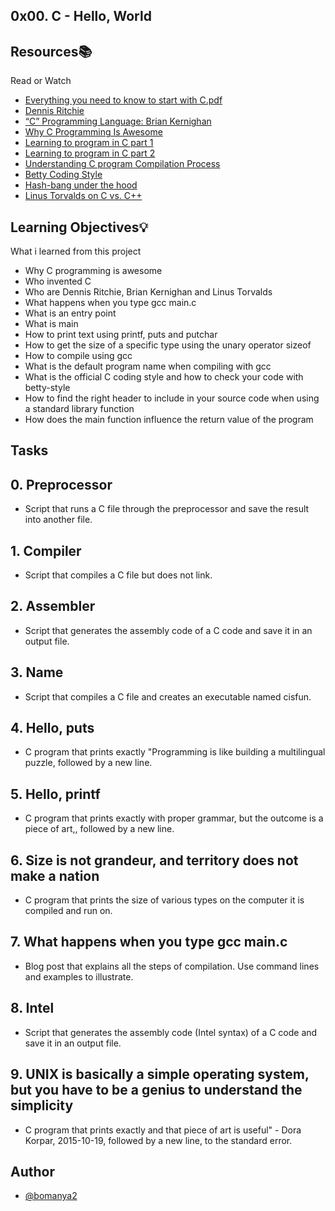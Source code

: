 
## 0x00. C - Hello, World





## Resources📚
   Read or Watch

 - [Everything you need to know to start with C.pdf](https://alx-intranet.hbtn.io/rltoken/PkAydT3D9u5pN3nPCAlNZQ)
 - [Dennis Ritchie](https://alx-intranet.hbtn.io/rltoken/YWFrRob_-Yo-_NQikMLI-g)
 - [“C” Programming Language: Brian Kernighan](https://alx-intranet.hbtn.io/rltoken/W4oygfMgAp5Hyc7o6QuSYQ)
 - [Why C Programming Is Awesome](https://alx-intranet.hbtn.io/rltoken/WYdE1novaWa0yt5fzGvLBw)
 - [Learning to program in C part 1](https://alx-intranet.hbtn.io/rltoken/aE_pZLbexuLroHA0FmjLbw)
 - [Learning to program in C part 2](https://alx-intranet.hbtn.io/rltoken/3a5y1N-0FlTaPbKRxlRLlQ)
 - [Understanding C program Compilation Process](https://alx-intranet.hbtn.io/rltoken/idYJyVfQRZ9e5aljiT5UKg)
 - [Betty Coding Style](https://alx-intranet.hbtn.io/rltoken/Iu2Vb1CbDPMHuDJG1iILKA)
 - [Hash-bang under the hood](https://alx-intranet.hbtn.io/rltoken/zwv5CHLybXN6KFmsjbu_tg)
 - [Linus Torvalds on C vs. C++](https://alx-intranet.hbtn.io/rltoken/JrokM8Pk6bd9wPqQvEfSAA)

## Learning Objectives💡

What i learned from this project

- Why C programming is awesome
- Who invented C
- Who are Dennis Ritchie, Brian Kernighan and Linus Torvalds
- What happens when you type gcc main.c
- What is an entry point
- What is main
- How to print text using printf, puts and putchar
- How to get the size of a specific type using the unary operator sizeof
- How to compile using gcc
- What is the default program name when compiling with gcc
- What is the official C coding style and how to check your code with betty-style
- How to find the right header to include in your source code when using a standard library function
- How does the main function influence the return value of the program



## Tasks

## 0. Preprocessor
- Script that runs a C file through the preprocessor and save the result into another file.
## 1. Compiler
- Script that compiles a C file but does not link.
## 2. Assembler
- Script that generates the assembly code of a C code and save it in an output file.
## 3. Name
- Script that compiles a C file and creates an executable named cisfun.
## 4. Hello, puts
- C program that prints exactly "Programming is like building a multilingual puzzle, followed by a new line.
## 5. Hello, printf
- C program that prints exactly with proper grammar, but the outcome is a piece of art,, followed by a new line.
## 6. Size is not grandeur, and territory does not make a nation
-  C program that prints the size of various types on the computer it is compiled and run on.
## 7. What happens when you type gcc main.c
- Blog post that explains all the steps of compilation. Use command lines and examples to illustrate.
## 8. Intel
- Script that generates the assembly code (Intel syntax) of a C code and save it in an output file.
## 9. UNIX is basically a simple operating system, but you have to be a genius to understand the simplicity
- C program that prints exactly and that piece of art is useful" - Dora Korpar, 2015-10-19, followed by a new line, to the standard error.



## Author

- [@bomanya2](https://www.github.com/bomanya2)


